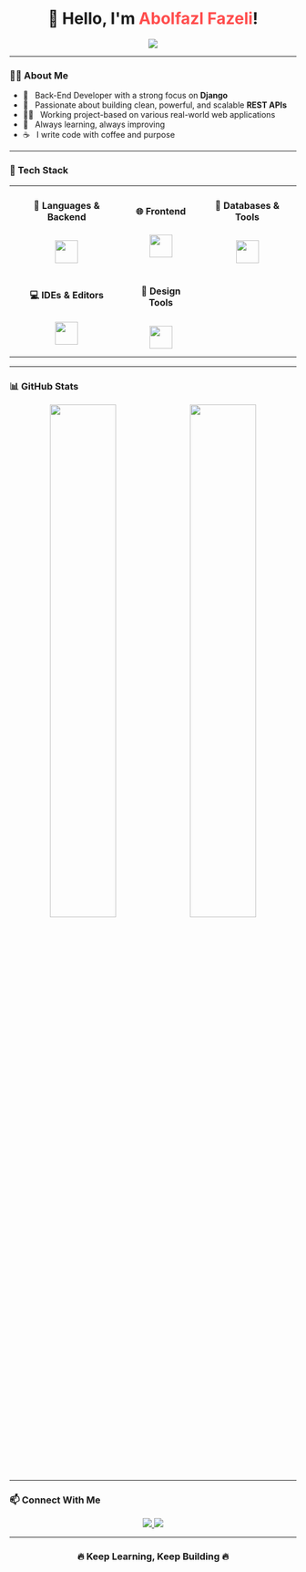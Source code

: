 <h1 align="center">
  👋 Hello, I'm <span style="color:#ff4d4d;">Abolfazl Fazeli</span>!
</h1>

<p align="center">
  <img src="https://readme-typing-svg.herokuapp.com?font=Fira+Code&weight=500&pause=1000&color=00C2FF&center=true&width=500&lines=Back-End+Developer+%7C+Django+Lover;Passionate+about+clean+%26+scalable+REST+APIs;Project-Based+Web+Developer;Lifelong+Learner+%26+Problem+Solver;Code+%2B+Coffee+%3D+❤️">
</p>


---

### 👨‍💻 About Me
- 🔧 &nbsp; Back-End Developer with a strong focus on **Django**
- 🚀 &nbsp; Passionate about building clean, powerful, and scalable **REST APIs**
- 🧑‍💼 &nbsp; Working project-based on various real-world web applications
- 🧠 &nbsp; Always learning, always improving
- ☕ &nbsp; I write code with coffee and purpose

---

### 🚀 Tech Stack

<div align="center">
  <table>
    <tr>
      <td align="center">
        <h4>🧠 Languages & Backend</h4>
        <img src="https://skillicons.dev/icons?i=python,django,js" height="40" style="margin:10px"/>
      </td>
      <td align="center">
        <h4>🌐 Frontend</h4>
        <img src="https://skillicons.dev/icons?i=html,css,bootstrap" height="40" style="margin:10px"/>
      </td>
      <td align="center">
        <h4>🧩 Databases & Tools</h4>
        <img src="https://skillicons.dev/icons?i=mysql,git,github,postgresql" height="40" style="margin:10px"/>
      </td>
    </tr>
    <tr>
      <td align="center">
        <h4>💻 IDEs & Editors</h4>
        <img src="https://skillicons.dev/icons?i=vscode,pycharm,phpstorm" height="40" style="margin:10px"/>
      </td>
      <td align="center">
        <h4>🎨 Design Tools</h4>
        <img src="https://skillicons.dev/icons?i=photoshop,illustrator" height="40" style="margin:10px"/>
      </td>
      <td></td>
    </tr>
  </table>
</div>

---

### 📊 GitHub Stats

<p align="center">
  <img src="https://github-readme-stats.vercel.app/api?username=Abolfazl-Fazeli34&show_icons=true&theme=radical" width="48%" />
  <img src="https://github-readme-stats.vercel.app/api/top-langs/?username=Abolfazl-Fazeli34&layout=compact&theme=radical" width="48%" />
</p>

---

### 📫 Connect With Me

<p align="center">
  <a href="#" target="_blank">
    <img src="https://img.shields.io/badge/Instagram-@Rad_Front-E4405F?style=for-the-badge&logo=instagram&logoColor=white" />
  </a>
  <a href="#" target="_blank">
    <img src="https://img.shields.io/badge/Telegram-@AminKhoy78-0088cc?style=for-the-badge&logo=telegram" />
  </a>
</p>

---

<h3 align="center">🔥 Keep Learning, Keep Building 🔥</h3>
